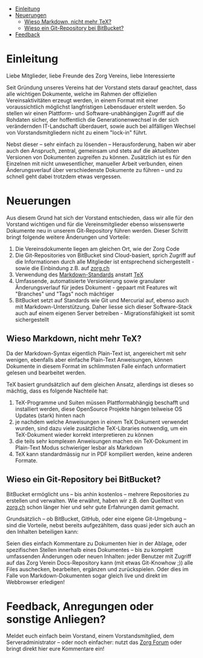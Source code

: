 * [Einleitung](#markdown-header-einleitung)
* [Neuerungen](#markdown-header-neuerungen)
  * [Wieso Markdown, nicht mehr TeX?](#markdown-header-wieso-markdown-nicht-mehr-tex)
  * [Wieso ein Git-Repository bei BitBucket?](#markdown-header-wieso-ein-git-repository-bei-bitbucket)
* [Feedback](#markdown-header-feedback-anregungen-oder-sonstige-anliegen)

# Einleitung

Liebe Mitglieder, liebe Freunde des Zorg Vereins, liebe Interessierte

Seit Gründung unseres Vereins hat der Vorstand stets darauf geachtet, dass alle wichtigen Dokumente, welche im Rahmen der offiziellen Vereinsaktivitäten erzeugt werden, in einem Format mit einer voraussichtlich möglichst langfristigen Lebensdauer erstellt werden. So stellen wir einen Plattform- und Software-unabhängigen Zugriff auf die Rohdaten sicher, der hoffentlich die Generationenwechsel in der sich verändernden IT-Landschaft überdauert, sowie auch bei allfälligen Wechsel von Vorstandsmitgliedern nicht zu einem "lock-in" führt.

Nebst dieser – sehr einfach zu lösenden – Herausforderung, haben wir aber auch den Anspruch, zentral, gemeinsam und stets auf die aktuellsten Versionen von Dokumenten zugreifen zu können. Zusätzlich ist es für den Einzelnen mit nicht unwesentlicher, manueller Arbeit verbunden, einen Änderungsverlauf über verschiedenste Dokumente zu führen – und zu schnell geht dabei trotzdem etwas vergessen.

# Neuerungen

Aus diesem Grund hat sich der Vorstand entschieden, dass wir alle für den Vorstand wichtigen und für die Vereinsmitglieder ebenso wissenswerte Dokumente neu in unserem Git-Repository führen werden. Dieser Schritt bringt folgende weitere Änderungen und Vorteile:

  1. Die Vereinsdokumente liegen am gleichen Ort, wie der Zorg Code
  2. Die Git-Repositories von BitBucket sind Cloud-basiert, sprich Zugriff auf die Informationen durch alle Mitglieder ist entsprechend sichergestellt - sowie die Einbindung z.B. auf [zorg.ch](https://zorg.ch/)
  3. Verwendung des [Markdown-Standards](https://en.wikipedia.org/wiki/Markdown) anstatt [TeX](https://en.wikipedia.org/wiki/TeX)
  4. Umfassende, automatisierte Versionierung sowie granularer Änderungsverlauf für jedes Dokument - gepaart mit Features wit "Branches" und "Tags" noch mächtiger
  5. BitBucket setzt auf Standards wie Git und Mercurial auf, ebenso auch mit Markdown-Unterstützung. Daher liesse sich dieser Software-Stack auch auf einem eigenen Server betreiben - Migrationsfähigkeit ist somit sichergestellt

## Wieso Markdown, nicht mehr TeX?
Da der Markdown-Syntax eigentlich Plain-Text ist, angereichert mit sehr wenigen, ebenfalls aber einfache Plain-Text Anweisungen, können Dokumente in diesem Format im schlimmsten Falle einfach unformatiert gelesen und bearbeitet werden.

TeX basiert grundsätzlich auf dem gleichen Ansatz, allerdings ist dieses so mächtig, dass es folgende Nachteile hat:

1. TeX-Programme und Suiten müssen Plattformabhängig beschafft und installiert werden, diese OpenSource Projekte hängen teilweise OS Updates (stark) hinten nach
2. je nachdem welche Anweisungen in einem TeX Dokument verwendet wurden, sind dazu viele zusätzliche TeX-Libraries notwendig, um ein TeX-Dokument wieder korrekt interpretieren zu können
2. die teils sehr komplexen Anweisungen machen ein TeX-Dokument im Plain-Text Modus schwieriger lesbar als Markdown
3. TeX kann standardmässig nur in PDF kompiliert werden, keine anderen Formate.


## Wieso ein Git-Repository bei BitBucket?
BitBucket ermöglicht uns – bis anhin kostenlos – mehrere Repositories zu erstellen und verwalten. Wie erwähnt, haben wir z.B. den Quelltext von [zorg.ch](https://zorg.ch/) schon länger hier und sehr gute Erfahrungen damit gemacht.

Grundsätzlich – ob BitBucket, GitHub, oder eine eigene Git-Umgebung – sind die Vorteile, nebst bereits aufgezähltem, dass quasi jeder sich auch an den Inhalten beteiligen kann:

Seien dies einfach Kommentare zu Dokumenten hier in der Ablage, oder spezifischen Stellen innerhalb eines Dokumentes – bis zu komplett umfassenden Änderungen oder neuen Inhalten: jeder Benutzer mit Zugriff auf das Zorg Verein Docs-Repository kann (mit etwas Git-Knowhow ;)) alle Files auschecken, bearbeiten, ergänzen und zurückspielen. Oder dies im Falle von Markdown-Dokumenten sogar gleich live und direkt im Webbrowser erledigen!

# Feedback, Anregungen oder sonstige Anliegen?
Meldet euch einfach beim Vorstand, einem Vorstandsmitglied, dem Serveradministrator – oder noch einfacher: nutzt das [Zorg Forum](https://zorg.ch/forum.php) oder bringt direkt hier eure Kommentare ein!
